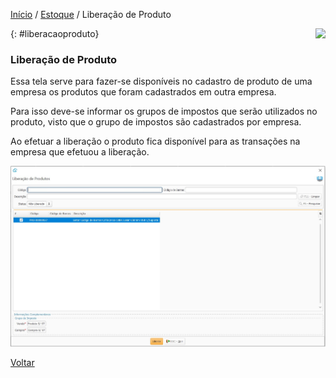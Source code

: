 [Início](index.md) / [Estoque](estoque.md) / Liberação de Produto

<a href="http://docs.continentenuvem.com.br/dicas.html#dicas"><img align="right" src="http://docs.continentenuvem.com.br/images/dicas.png"></a>



{: #liberacaoproduto}

### Liberação de Produto

Essa tela serve para fazer-se disponíveis no cadastro de produto de uma empresa os produtos que foram cadastrados em outra empresa.

Para isso deve-se informar os grupos de impostos que serão utilizados no produto, visto que o grupo de impostos são cadastrados por empresa.

Ao efetuar a liberação o produto fica disponível para as transações na empresa que efetuou a liberação.

![](images/estoque_liberacao_produto.jpg)



[Voltar](estoque.md#estoque)


